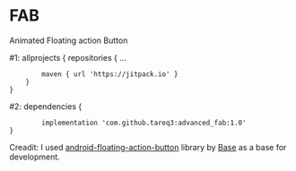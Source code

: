 # FAB
Animated Floating action Button

#1:
allprojects {
		repositories {
			...
			
			maven { url 'https://jitpack.io' }
		}
	}

#2:
dependencies {

	        implementation 'com.github.tareq3:advanced_fab:1.0'
	}




Creadit: 
I used [ android-floating-action-button](https://github.com/futuresimple/android-floating-action-button?utm_source=android-arsenal.com&utm_medium=referral&utm_campaign=965)  library by [Base](https://android-arsenal.com/user/futuresimple) as a base for development.
